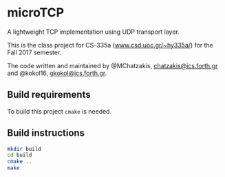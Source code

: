 # microTCP
A lightweight TCP implementation using UDP transport layer.

This is the class project for CS-335a (www.csd.uoc.gr/~hy335a/) for the
Fall 2017 semester.

The code written and maintained by @MChatzakis, chatzakis@ics.forth.gr and @kokol16, gkokol@ics.forth.gr. 

## Build requirements
To build this project `cmake` is needed.

## Build instructions
```bash
mkdir build
cd build
cmake ..
make
```
